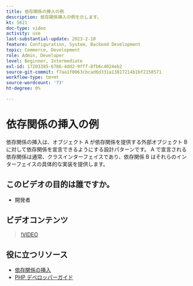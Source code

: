 ```yaml
---
title: 依存関係の挿入の例
description: 依存関係挿入の例を示します。
kt: 5621
doc-type: video
activity: use
last-substantial-update: 2023-2-10
feature: Configuration, System, Backend Development
topic: Commerce, Development
role: Admin, Developer
level: Beginner, Intermediate
exl-id: 17203385-6786-4dd2-9fff-8fb6c4024eb2
source-git-commit: f7aa1f0063cbcad6d331a13817214b1bf2158571
workflow-type: tm+mt
source-wordcount: '73'
ht-degree: 0%

---
```


# 依存関係の挿入の例

依存関係の挿入は、オブジェクト A が依存関係を提供する外部オブジェクト B に対して依存関係を宣言できるようにする設計パターンです。 A で宣言される依存関係は通常、クラスインターフェイスであり、依存関係 B はそれらのインターフェイスの具体的な実装を提供します。

## このビデオの目的は誰ですか。

- 開発者

## ビデオコンテンツ

>[!VIDEO](https://video.tv.adobe.com/v/35799?quality=12&learn=on)

## 役に立つリソース

- [ 依存関係の挿入 ](https://developer.adobe.com/commerce/php/development/components/dependency-injection/)
- [PHP デベロッパーガイド ](https://developer.adobe.com/commerce/php/development/)
